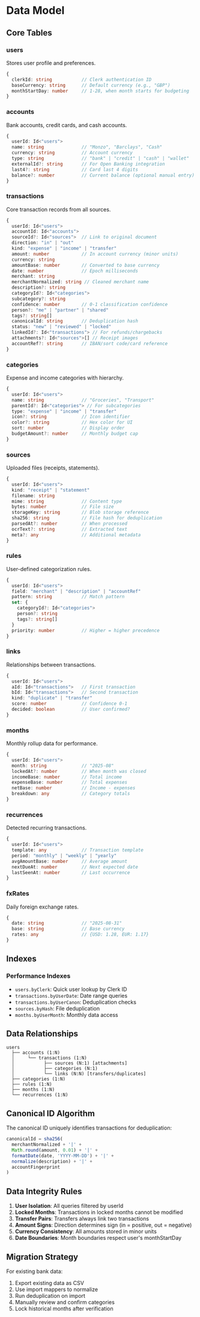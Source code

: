 # Data Model

## Core Tables

### users
Stores user profile and preferences.
```typescript
{
  clerkId: string           // Clerk authentication ID
  baseCurrency: string      // Default currency (e.g., "GBP")
  monthStartDay: number     // 1-28, when month starts for budgeting
}
```

### accounts
Bank accounts, credit cards, and cash accounts.
```typescript
{
  userId: Id<"users">
  name: string              // "Monzo", "Barclays", "Cash"
  currency: string          // Account currency
  type: string              // "bank" | "credit" | "cash" | "wallet"
  externalId?: string       // For Open Banking integration
  last4?: string            // Card last 4 digits
  balance?: number          // Current balance (optional manual entry)
}
```

### transactions
Core transaction records from all sources.
```typescript
{
  userId: Id<"users">
  accountId: Id<"accounts">
  sourceId?: Id<"sources">  // Link to original document
  direction: "in" | "out"
  kind: "expense" | "income" | "transfer"
  amount: number            // In account currency (minor units)
  currency: string
  amountBase: number        // Converted to base currency
  date: number              // Epoch milliseconds
  merchant: string
  merchantNormalized: string // Cleaned merchant name
  description?: string
  categoryId?: Id<"categories">
  subcategory?: string
  confidence: number        // 0-1 classification confidence
  person?: "me" | "partner" | "shared"
  tags?: string[]
  canonicalId: string       // Deduplication hash
  status: "new" | "reviewed" | "locked"
  linkedId?: Id<"transactions"> // For refunds/chargebacks
  attachments?: Id<"sources">[] // Receipt images
  accountRef?: string       // IBAN/sort code/card reference
}
```

### categories
Expense and income categories with hierarchy.
```typescript
{
  userId: Id<"users">
  name: string              // "Groceries", "Transport"
  parentId?: Id<"categories"> // For subcategories
  type: "expense" | "income" | "transfer"
  icon?: string             // Icon identifier
  color?: string            // Hex color for UI
  sort: number              // Display order
  budgetAmount?: number     // Monthly budget cap
}
```

### sources
Uploaded files (receipts, statements).
```typescript
{
  userId: Id<"users">
  kind: "receipt" | "statement"
  filename: string
  mime: string              // Content type
  bytes: number             // File size
  storageKey: string        // Blob storage reference
  sha256: string            // File hash for deduplication
  parsedAt?: number         // When processed
  ocrText?: string          // Extracted text
  meta?: any                // Additional metadata
}
```

### rules
User-defined categorization rules.
```typescript
{
  userId: Id<"users">
  field: "merchant" | "description" | "accountRef"
  pattern: string           // Match pattern
  set: {
    categoryId?: Id<"categories">
    person?: string
    tags?: string[]
  }
  priority: number          // Higher = higher precedence
}
```

### links
Relationships between transactions.
```typescript
{
  userId: Id<"users">
  aId: Id<"transactions">   // First transaction
  bId: Id<"transactions">   // Second transaction
  kind: "duplicate" | "transfer"
  score: number             // Confidence 0-1
  decided: boolean          // User confirmed?
}
```

### months
Monthly rollup data for performance.
```typescript
{
  userId: Id<"users">
  month: string             // "2025-08"
  lockedAt?: number         // When month was closed
  incomeBase: number        // Total income
  expenseBase: number       // Total expenses
  netBase: number           // Income - expenses
  breakdown: any            // Category totals
}
```

### recurrences
Detected recurring transactions.
```typescript
{
  userId: Id<"users">
  template: any             // Transaction template
  period: "monthly" | "weekly" | "yearly"
  avgAmountBase: number     // Average amount
  nextDueAt: number         // Next expected date
  lastSeenAt: number        // Last occurrence
}
```

### fxRates
Daily foreign exchange rates.
```typescript
{
  date: string              // "2025-08-31"
  base: string              // Base currency
  rates: any                // {USD: 1.28, EUR: 1.17}
}
```

## Indexes

### Performance Indexes
- `users.byClerk`: Quick user lookup by Clerk ID
- `transactions.byUserDate`: Date range queries
- `transactions.byUserCanon`: Deduplication checks
- `sources.byHash`: File deduplication
- `months.byUserMonth`: Monthly data access

## Data Relationships

```
users
  ├── accounts (1:N)
  │     └── transactions (1:N)
  │           ├── sources (N:1) [attachments]
  │           ├── categories (N:1)
  │           └── links (N:N) [transfers/duplicates]
  ├── categories (1:N)
  ├── rules (1:N)
  ├── months (1:N)
  └── recurrences (1:N)
```

## Canonical ID Algorithm

The canonical ID uniquely identifies transactions for deduplication:

```typescript
canonicalId = sha256(
  merchantNormalized + '|' +
  Math.round(amount, 0.01) + '|' +
  formatDate(date, 'YYYY-MM-DD') + '|' +
  normalize(description) + '|' +
  accountFingerprint
)
```

## Data Integrity Rules

1. **User Isolation**: All queries filtered by userId
2. **Locked Months**: Transactions in locked months cannot be modified
3. **Transfer Pairs**: Transfers always link two transactions
4. **Amount Signs**: Direction determines sign (in = positive, out = negative)
5. **Currency Consistency**: All amounts stored in minor units
6. **Date Boundaries**: Month boundaries respect user's monthStartDay

## Migration Strategy

For existing bank data:
1. Export existing data as CSV
2. Use import mappers to normalize
3. Run deduplication on import
4. Manually review and confirm categories
5. Lock historical months after verification